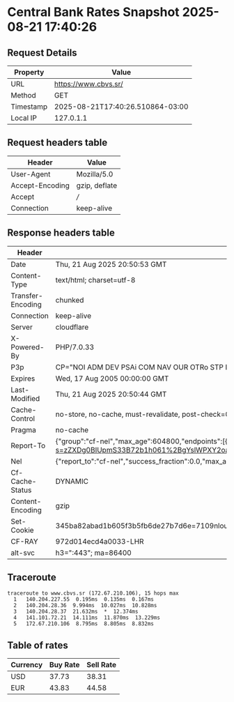 # Central Bank Rates Snapshot 2025-08-21 17:40:26
## Request Details

| Property | Value |
|----------|-------|
| URL | https://www.cbvs.sr/ |
| Method | GET |
| Timestamp | 2025-08-21T17:40:26.510864-03:00 |
| Local IP | 127.0.1.1 |
    
## Request headers table

| Header | Value |
|--------|-------|
| User-Agent | Mozilla/5.0 |
| Accept-Encoding | gzip, deflate |
| Accept | */* |
| Connection | keep-alive |

    
## Response headers table
| Header | Value |
|--------|-------|
| Date | Thu, 21 Aug 2025 20:50:53 GMT |
| Content-Type | text/html; charset=utf-8 |
| Transfer-Encoding | chunked |
| Connection | keep-alive |
| Server | cloudflare |
| X-Powered-By | PHP/7.0.33 |
| P3p | CP="NOI ADM DEV PSAi COM NAV OUR OTRo STP IND DEM" |
| Expires | Wed, 17 Aug 2005 00:00:00 GMT |
| Last-Modified | Thu, 21 Aug 2025 20:50:44 GMT |
| Cache-Control | no-store, no-cache, must-revalidate, post-check=0, pre-check=0 |
| Pragma | no-cache |
| Report-To | {"group":"cf-nel","max_age":604800,"endpoints":[{"url":"https://a.nel.cloudflare.com/report/v4?s=zZXDg0BIUpmS33B72b1h061%2BgYslWPXY2oasaRIxsWakG60AkxQzh7VUvf%2BIPR6VyuNwMwoC1DOi5DROOMxW7MtNTZZE1CwrYRSy"}]} |
| Nel | {"report_to":"cf-nel","success_fraction":0.0,"max_age":604800} |
| Cf-Cache-Status | DYNAMIC |
| Content-Encoding | gzip |
| Set-Cookie | 345ba82abad1b605f3b5fb6de27b7d6e=7109nloufkbjnntqs3e693vff2; HttpOnly; Path=/ |
| CF-RAY | 972d014ecd4a0033-LHR |
| alt-svc | h3=":443"; ma=86400 |

## Traceroute 

```
traceroute to www.cbvs.sr (172.67.210.106), 15 hops max
  1   140.204.227.55  0.195ms  0.135ms  0.167ms 
  2   140.204.28.36  9.994ms  10.027ms  10.828ms 
  3   140.204.28.37  21.632ms  *  12.374ms 
  4   141.101.72.21  14.111ms  11.870ms  13.229ms 
  5   172.67.210.106  8.795ms  8.805ms  8.832ms 

```

## Table of rates

| Currency | Buy Rate | Sell Rate |
|----------|----------|-----------|
| USD | 37.73 | 38.31 |
| EUR | 43.83 | 44.58 |
